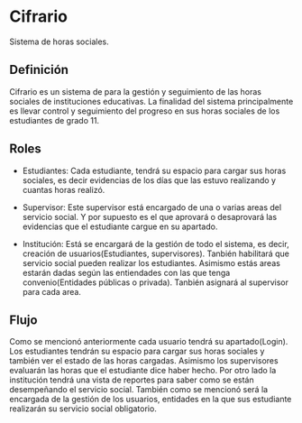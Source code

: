 # Cifrario
Sistema de horas sociales.

## Definición
Cifrario es un sistema de para la gestión y seguimiento de las horas sociales de instituciones educativas. La finalidad del sistema principalmente es llevar control y seguimiento del progreso en sus horas sociales de los estudiantes de grado 11.

## Roles
- Estudiantes: Cada estudiante, tendrá su espacio para cargar sus horas sociales, es decir evidencias de los días que las estuvo realizando y cuantas horas realizó.

- Supervisor: Este supervisor está encargado de una o varias areas del servicio social. Y por supuesto es el que aprovará o desaprovará las evidencias que el estudiante cargue en su apartado. 

- Institución: Está se encargará de la gestión de todo el sistema, es decir, creación de usuarios(Estudiantes, supervisores). Tanbién habilitará que servicio social pueden realizar los estudiantes. Asimismo estás areas estarán dadas según las entiendades con las que tenga convenio(Entidades públicas o privada). Tanbién asignará al supervisor para cada area.

## Flujo

Como se mencionó anteriormente cada usuario tendrá su apartado(Login). Los estudiantes tendrán su espacio para cargar sus horas sociales y también ver el estado de las horas cargadas. Asimismo los supervisores evaluarán las horas que el estudiante dice haber hecho. Por otro lado la institución tendrá una vista de reportes para saber como se están desempeñando el servicio social. También como se mencionó será la encargada de la gestión de los usuarios, entidades en la que sus estudiante realizarán su servicio social obligatorio.
